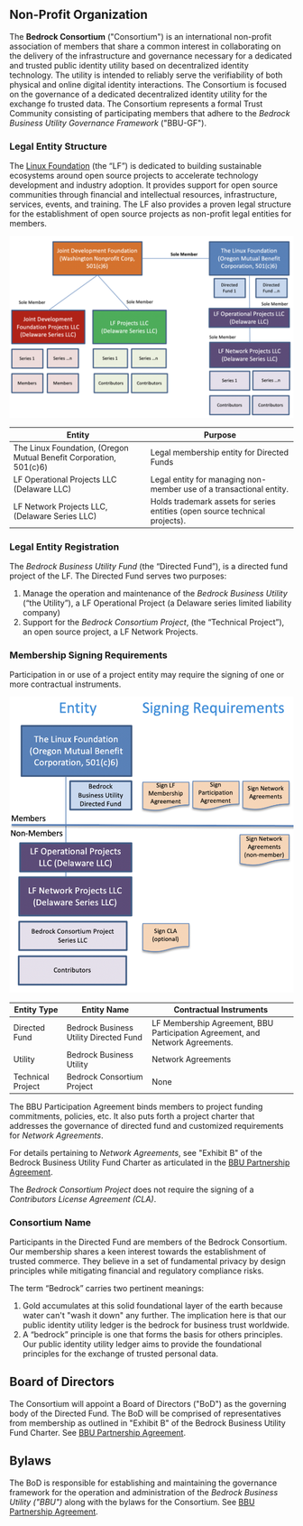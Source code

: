 
## Non-Profit Organization
The **Bedrock Consortium** ("Consortium") is an international non-profit association of members that share a common interest in collaborating on the delivery of the infrastructure and governance necessary for a dedicated and trusted public identity utility based on decentralized identity technology. The utility is intended to reliably serve the verifiability of both physical and online digital identity interactions. The Consortium is focused on the governance of a dedicated decentralized identity utility for the exchange fo trusted data. The Consortium represents a formal Trust Community consisting of participating members that adhere to the *Bedrock Business Utility Governance Framework* ("BBU-GF").

### Legal Entity Structure
The [Linux Foundation](https://www.linuxfoundation.org/) (the “LF”) is dedicated to building sustainable ecosystems around open source projects to accelerate technology development and industry adoption. It provides support for open source communities through financial and intellectual resources, infrastructure, services, events, and training. The LF also provides a proven legal structure for the establishment of open source projects as non-profit legal entities for members.

![lf_legal_entity_structure](../img/lf_legal_entity_structure.png)

| Entity | Purpose |
| --- | --- |
| The Linux Foundation, (Oregon Mutual Benefit Corporation, 501(c)6) | Legal membership entity for Directed Funds |
| LF Operational Projects LLC (Delaware LLC) | Legal entity for managing non-member use of a transactional entity. |
| LF Network Projects LLC, (Delaware Series LLC) | Holds trademark assets for series entities (open source technical projects). |

### Legal Entity Registration
The *Bedrock Business Utility Fund* (the “Directed Fund”), is a directed fund project of the LF. The Directed Fund serves two purposes:

1. Manage the operation and maintenance of the *Bedrock Business Utility* (“the Utility”), a LF Operational Project (a Delaware series limited liability company)
2. Support for the *Bedrock Consortium Project*, (the “Technical Project”), an open source project, a LF Network Projects.

### Membership Signing Requirements
Participation in or use of a project entity may require the signing of one or more contractual instruments.

![bbu_signing_reqs](../img/bbu-signing-reqs.png)

| Entity Type | Entity Name | Contractual Instruments |
| --- | --- | --- |
| Directed Fund | Bedrock Business Utility Directed Fund | LF Membership Agreement, BBU Participation Agreement, and Network Agreements. |
| Utility | Bedrock Business Utility | Network Agreements |
| Technical Project | Bedrock Consortium Project | None |

The BBU Participation Agreement binds members to project funding commitments, policies, etc. It also puts forth a project charter that addresses the governance of directed fund and customized requirements for *Network Agreements*.

For details pertaining to *Network Agreements*, see "Exhibit B" of the Bedrock Business Utility Fund Charter as articulated in the [BBU Partnership Agreement](../gf_legal/contracts/bbu_partnership_agreement.docx).

The *Bedrock Consortium Project* does not require the signing of a *Contributors License Agreement (CLA)*.

### Consortium Name
Participants in the Directed Fund are members of the Bedrock Consortium. Our membership shares a keen interest towards the establishment of trusted commerce. They believe in a set of fundamental privacy by design principles while mitigating financial and regulatory compliance risks.

The term “Bedrock” carries two pertinent meanings:

1. Gold accumulates at this solid foundational layer of the earth because water can't "wash it down" any further. The implication here is that our public identity utility ledger is the bedrock for business trust worldwide.
2. A “bedrock” principle is one that forms the basis for others principles. Our public identity utility ledger aims to provide the foundational principles for the exchange of trusted personal data.

## Board of Directors
The Consortium will appoint a Board of Directors ("BoD") as the governing body of the Directed Fund. The BoD will be comprised of representatives from membership as outlined in "Exhibit B" of the Bedrock Business Utility Fund Charter. See [BBU Partnership Agreement](../gf_legal/contracts/bbu_partnership_agreement.docx).

## Bylaws
The BoD is responsible for establishing and maintaining the governance framework for the operation and administration of the *Bedrock Business Utility ("BBU")* along with the bylaws for the Consortium. See [BBU Partnership Agreement](../gf_legal/contracts/bbu_partnership_agreement.docx).
